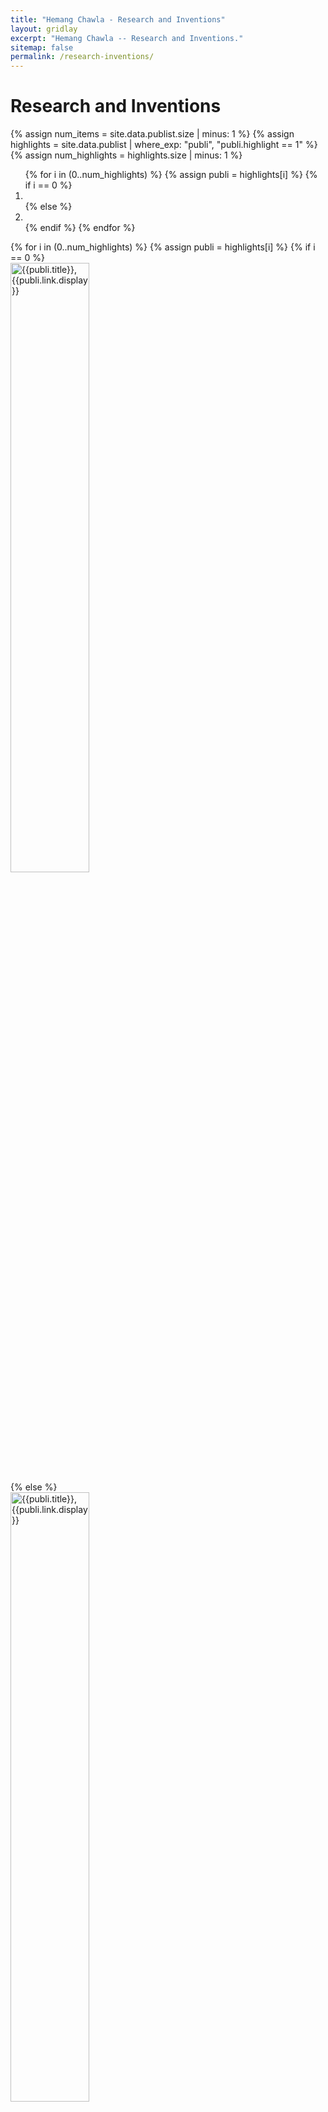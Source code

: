 ```yaml
---
title: "Hemang Chawla - Research and Inventions"
layout: gridlay
excerpt: "Hemang Chawla -- Research and Inventions."
sitemap: false
permalink: /research-inventions/
---
```

# Research and Inventions

{% assign num_items = site.data.publist.size | minus: 1 %}
{% assign highlights = site.data.publist | where_exp: "publi", "publi.highlight == 1" %}
{% assign num_highlights = highlights.size | minus: 1 %}

<div markdown="0" id="carousel" class="carousel slide" data-ride="carousel" data-interval="3000" data-pause="hover" >
    <!-- Menu -->
    <ol class="carousel-indicators">
      {% for i in (0..num_highlights) %}
        {% assign publi = highlights[i] %}
        {% if i == 0 %}
          <li data-target="#carousel" data-slide-to="{{i}}" class="active"></li>
        {% else %}
          <li data-target="#carousel" data-slide-to="{{i}}"></li>
        {% endif %}
      {% endfor %}
    </ol>
    <!-- Items -->
    <div class="carousel-inner" markdown="0">
      {% for i in (0..num_highlights) %}
        {% assign publi = highlights[i] %}
        {% if i == 0 %}
        <div class="item active">
          <img src="{{ site.url }}{{ site.baseurl }}/images/pubpic_same_size/{{ publi.image }}" height= "50%" alt= "{{publi.title}}, {{publi.link.display}}" class="img-responsive" style="float: center;" />
        </div>
        {% else %}
        <div class="item">
          <img src="{{ site.url }}{{ site.baseurl }}/images/pubpic_same_size/{{ publi.image }}" height= "50%" alt= "{{publi.title}}, {{publi.link.display}}" class="img-responsive" style="float: center;" />
        </div>
        {% endif %}
      {% endfor %}
    </div>
  <a class="left carousel-control" href="#carousel" role="button" data-slide="prev">
    <span class="glyphicon glyphicon-chevron-left" aria-hidden="true"></span>
    <span class="sr-only">Previous</span>
  </a>
  <a class="right carousel-control" href="#carousel" role="button" data-slide="next">
    <span class="glyphicon glyphicon-chevron-right" aria-hidden="true"></span>
    <span class="sr-only">Next</span>
  </a>
</div>

## Papers

{% for publi in site.data.publist %}

  <b>{{ publi.title }}</b> <br />
  {%- if publi.conf -%}<a href="{{ publi.conf.website}}">{{ publi.conf.name }}</a> {%- endif -%} <br />
  <em>{{ publi.authors }} </em> <br />
  {%- if publi.linksupp -%}[<a href="{{ publi.linksupp.url }}">{{ publi.linksupp.display }}</a>] {%- endif -%}
  {%- if publi.linkvideo -%}[<a href="{{ publi.linkvideo.url }}">{{ publi.linkvideo.display }}</a>] {%- endif -%}
  {%- if publi.linkopen -%}[<a href="{{ publi.linkopen.url }}">{{ publi.linkopen.display }}</a>] {%- endif -%} 
  {%- if publi.linkcode -%}[<a href="{{ publi.linkcode.url }}">{{ publi.linkcode.display }}</a>] {%- endif -%} 
  {%- if publi.linkpres -%}[<a href="{{ publi.linkpres.url }}">{{ publi.linkpres.display }}</a>]{%- endif -%}

{% endfor %}

## Patents

{% for patent in site.data.patentlist %}
  <b>{{patent.title}}</b> <br />
  <em>{{ patent.inventors }} </em> <br />
  {% if patent.pending != 1 %}  
  {%- if patent.published -%} Published: {{patent.published}} <br /> {%- endif -%}
  {%- if patent.granted -%} Granted: {{patent.granted}} <br /> {%- endif -%}
  {%- else -%}
  Pending
  {% endif %}
{% endfor %}


----
See more at [Google Scholar](https://scholar.google.ch/citations?user=_58RpMgAAAAJ), 
[Semantic Scholar](https://www.semanticscholar.org/author/Hemang-Chawla/102373287), 
[ResearchGate](https://www.researchgate.net/profile/Hemang-Chawla-2/research),
[ESpacenet](https://worldwide.espacenet.com/patent/search?q=in%20%3D%20%22hemang%22%20AND%20in%20%3D%20%22chawla%22%20AND%20pd%20%3E%20%222020%22%20AND%20%28ia%20any%20%22NAVINFO%22%20OR%20ia%20any%20%22Europe%22%29&queryLang=en%3Ade%3Afr)
